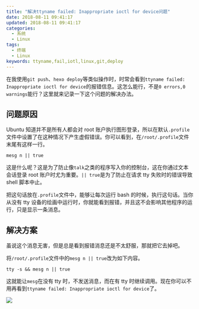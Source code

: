 ```yaml
---
title: "解决ttyname failed: Inappropriate ioctl for device问题"
date: 2018-08-11 09:41:17
updated: 2018-08-11 09:41:17
categories:
  - 系统
  - Linux
tags:
  - 终端
  - Linux
keywords: ttyname,fail,iotl,linux,git,deploy
---
```


在我使用`git push`、`hexo deploy`等类似操作时，时常会看到`ttyname failed: Inappropriate ioctl for device`的报错信息。这怎么能行，不是`0 errors,0 warnings`能行？这里就来记录一下这个问题的解决办法。

<!--more-->

## 问题原因

Ubuntu 知道并不是所有人都会对 root 账户执行图形登录，所以在默认`.profile`文件中设置了在这种情况下产生虚假错误。你可以看到，在`/root/.profile`文件末尾有这样一行。

```shell
mesg n || true
```

这是什么呢？这是为了防止像`talk`之类的程序写入你的控制台，这在你通过文本会话登录 root 账户时尤为重要。`|| true`是为了防止在请求 tty 失败时的错误导致 shell 脚本中止。

把这句话放在`.profile`文件中，能够让每次运行 bash 的时候，执行这句话。当你从没有 tty 设备的绘画中运行时，你就能看到报错，并且这不会影响其他程序的运行，只是显示一条消息。

## 解决方案

虽说这个消息无害，但是总是看到报错消息还是不太舒服，那就把它去掉吧。

将`/root/.profile`文件中的`mesg n || true`改为如下内容。

```shell
tty -s && mesg n || true
```

这就能让`mesg`在没有 tty 时，不发送消息，而在有 tty 时继续调用。现在你可以不用再看到`ttyname failed: Inappropriate ioctl for device`了。

![](https://img.iszy.xyz/20190318214328.png)

